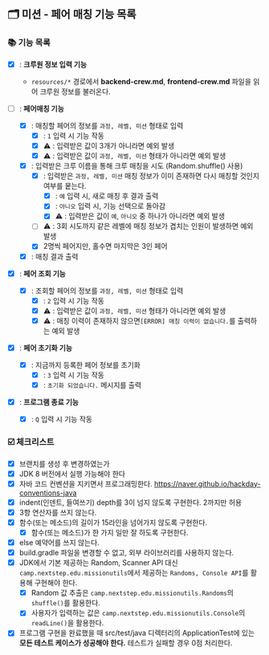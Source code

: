 ## 🗂 미션 - 페어 매칭 기능 목록

###  📚 기능 목록

- [x] : **크루원 정보 입력 기능**
  * `resources/*` 경로에서 **backend-crew.md**, **frontend-crew.md** 파일을 읽어 크루원 정보를 불러온다.

- [ ] : **페어매칭 기능**
  + [x] : 매칭할 페어의 정보를 `과정, 레벨, 미션` 형태로 입력
    * [x] : `1` 입력 시 기능 작동
    * [x] ⚠️ : 입력받은 값이 3개가 아니라면 예외 발생
    * [x] ⚠️ : 입력받은 값이 `과정, 레벨, 미션` 형태가 아니라면 예외 발생
  + [x] : 입력받은 크루 이름을 통해 크루 매칭을 시도 (Random.shuffle() 사용)
    * [x] : 입력받은 `과정, 레벨, 미션` 매칭 정보가 이미 존재하면 다시 매칭할 것인지 여부를 뭍는다.
      * [x] : `예` 입력 시, 새로 매칭 후 결과 출력
      * [x] : `아니오` 입력 시, 기능 선택으로 돌아감
      * [x] ⚠️ : 입력받은 값이 `예`, `아니오` 중 하나가 아니라면 예외 발생
    * [ ] ⚠️ : 3회 시도까지 같은 레벨에 매칭 정보가 겹치는 인원이 발생하면 예외 발생
    * [x] 2명씩 페어지만, 홀수면 마지막은 3인 페어
  + [x] : 매칭 결과 출력

- [x] : **페어 조회 기능**
  + [x] : 조회할 페어의 정보를 `과정, 레벨, 미션` 형태로 입력
    * [x] : `2` 입력 시 기능 작동
    * [x] ⚠️ : 입력받은 값이 `과정, 레벨, 미션` 형태가 아니라면 예외 발생
    * [x] ⚠️ : 매칭 이력이 존재하지 않으면`[ERROR] 매칭 이력이 없습니다.`를 출력하는 예외 발생

- [x] : **페어 초기화 기능**
  - [x] : 지금까지 등록한 페어 정보를 초기화
    * [x] : `3` 입력 시 기능 작동
    * [x] : `초기화 되었습니다.` 메시지를 출력

- [x] : **프로그램 종료 기능**
  * [x] : `Q` 입력 시 기능 작동

<!--
기능 목록
- [ ] : 기능명
  + [ ] : 구현할 기능
	* [ ] : 세부 기능
	* [ ] ⚠️ : 예외 처리 기능
-->


###  ☑️ 체크리스트

- [x] 브랜치를 생성 후 변경하였는가
- [x] JDK 8 버전에서 실행 가능해야 한다
- [x] 자바 코드 컨벤션을 지키면서 프로그래밍한다. https://naver.github.io/hackday-conventions-java
- [x] indent(인덴트, 들여쓰기) depth를 3이 넘지 않도록 구현한다. 2까지만 허용
- [x] 3항 연산자를 쓰지 않는다.
- [x] 함수(또는 메소드)의 길이가 15라인을 넘어가지 않도록 구현한다.
  - [x] 함수(또는 메소드)가 한 가지 일만 잘 하도록 구현한다.
- [x] else 예약어를 쓰지 않는다.
- [x] build.gradle 파일을 변경할 수 없고, 외부 라이브러리를 사용하지 않는다.
- [x] JDK에서 기본 제공하는 Random, Scanner API 대신 `camp.nextstep.edu.missionutils`에서 제공하는 `Randoms, Console API`를 활용해 구현해야 한다.
  - [x] Random 값 추출은 `camp.nextstep.edu.missionutils.Randoms`의 `shuffle()`를 활용한다.
  - [x] 사용자가 입력하는 값은 `camp.nextstep.edu.missionutils.Console`의 `readLine()`을 활용한다.
- [x] 프로그램 구현을 완료했을 때 src/test/java 디렉터리의 ApplicationTest에 있는 **모든 테스트 케이스가 성공해야 한다.** 테스트가 실패할 경우 0점 처리한다.